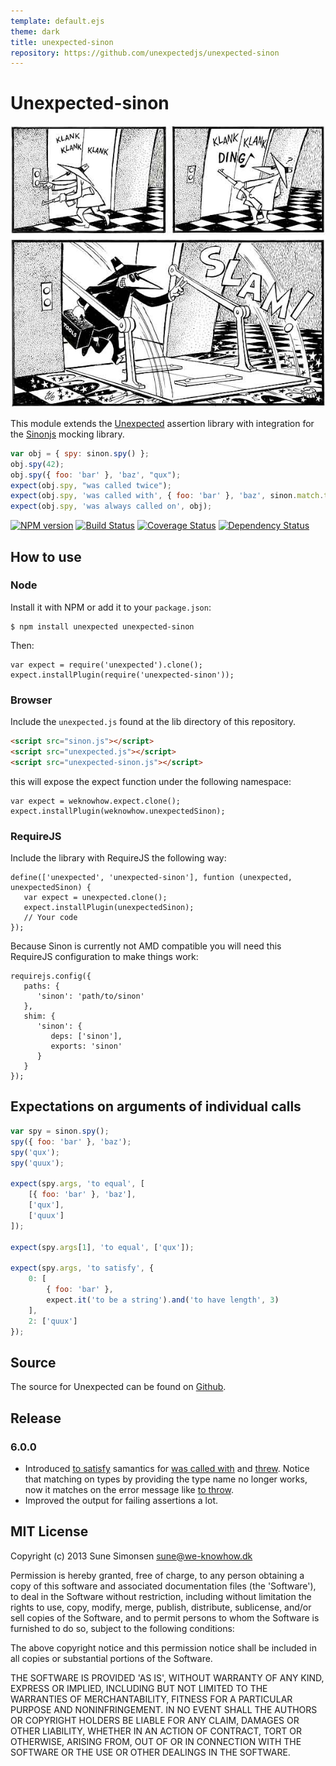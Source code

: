 ```yaml
---
template: default.ejs
theme: dark
title: unexpected-sinon
repository: https://github.com/unexpectedjs/unexpected-sinon
---
```


# Unexpected-sinon

![Unexpected spy :)](unexpectedSpy.png)

This module extends the
[Unexpected](https://github.com/unexpectedjs/unexpected) assertion
library with integration for the [Sinonjs](http://sinonjs.org/)
mocking library.

```js
var obj = { spy: sinon.spy() };
obj.spy(42);
obj.spy({ foo: 'bar' }, 'baz', "qux");
expect(obj.spy, "was called twice");
expect(obj.spy, 'was called with', { foo: 'bar' }, 'baz', sinon.match.truthy);
expect(obj.spy, 'was always called on', obj);
```

[![NPM version](https://badge.fury.io/js/unexpected-sinon.svg)](http://badge.fury.io/js/unexpected-sinon)
[![Build Status](https://travis-ci.org/unexpectedjs/unexpected-sinon.svg?branch=master)](https://travis-ci.org/unexpectedjs/unexpected-sinon)
[![Coverage Status](https://coveralls.io/repos/unexpectedjs/unexpected-sinon/badge.svg)](https://coveralls.io/r/unexpectedjs/unexpected-sinon)
[![Dependency Status](https://david-dm.org/unexpectedjs/unexpected-sinon.svg)](https://david-dm.org/unexpectedjs/unexpected-sinon)

## How to use

### Node

Install it with NPM or add it to your `package.json`:

```
$ npm install unexpected unexpected-sinon
```

Then:

```js#evaluate:false
var expect = require('unexpected').clone();
expect.installPlugin(require('unexpected-sinon'));
```

### Browser

Include the `unexpected.js` found at the lib directory of this
repository.

```html
<script src="sinon.js"></script>
<script src="unexpected.js"></script>
<script src="unexpected-sinon.js"></script>
```

this will expose the expect function under the following namespace:

```js#evaluate:false
var expect = weknowhow.expect.clone();
expect.installPlugin(weknowhow.unexpectedSinon);
```

### RequireJS

Include the library with RequireJS the following way:

```js#evaluate:false
define(['unexpected', 'unexpected-sinon'], funtion (unexpected, unexpectedSinon) {
   var expect = unexpected.clone();
   expect.installPlugin(unexpectedSinon);
   // Your code
});
```

Because Sinon is currently not AMD compatible you will need this RequireJS configuration to make things work:

```js#evaluate:false
requirejs.config({
   paths: {
      'sinon': 'path/to/sinon'
   },
   shim: {
      'sinon': {
         deps: ['sinon'],
         exports: 'sinon'
      }
   }
});
```

## Expectations on arguments of individual calls

```js
var spy = sinon.spy();
spy({ foo: 'bar' }, 'baz');
spy('qux');
spy('quux');

expect(spy.args, 'to equal', [
    [{ foo: 'bar' }, 'baz'],
    ['qux'],
    ['quux']
]);

expect(spy.args[1], 'to equal', ['qux']);

expect(spy.args, 'to satisfy', {
    0: [
        { foo: 'bar' },
        expect.it('to be a string').and('to have length', 3)
    ],
    2: ['quux']
});
```

## Source

The source for Unexpected can be found on
[Github](https://github.com/unexpectedjs/unexpected-sinon).

## Release

### 6.0.0

* Introduced
  [to satisfy](http://unexpectedjs.github.io/assertions/any/to-satisfy/)
  samantics for
  [was called with](./assertions/spy/was-called-with/)
  and
  [threw](./assertions/spy/was-called-with/). Notice
  that matching on types by providing the type name no longer works,
  now it matches on the error message like
  [to throw](http://unexpectedjs.github.io/assertions/function/to-throw/).
* Improved the output for failing assertions a lot.

## MIT License

Copyright (c) 2013 Sune Simonsen <sune@we-knowhow.dk>

Permission is hereby granted, free of charge, to any person obtaining
a copy of this software and associated documentation files (the
'Software'), to deal in the Software without restriction, including
without limitation the rights to use, copy, modify, merge, publish,
distribute, sublicense, and/or sell copies of the Software, and to
permit persons to whom the Software is furnished to do so, subject to
the following conditions:

The above copyright notice and this permission notice shall be
included in all copies or substantial portions of the Software.

THE SOFTWARE IS PROVIDED 'AS IS', WITHOUT WARRANTY OF ANY KIND,
EXPRESS OR IMPLIED, INCLUDING BUT NOT LIMITED TO THE WARRANTIES OF
MERCHANTABILITY, FITNESS FOR A PARTICULAR PURPOSE AND
NONINFRINGEMENT. IN NO EVENT SHALL THE AUTHORS OR COPYRIGHT HOLDERS BE
LIABLE FOR ANY CLAIM, DAMAGES OR OTHER LIABILITY, WHETHER IN AN ACTION
OF CONTRACT, TORT OR OTHERWISE, ARISING FROM, OUT OF OR IN CONNECTION
WITH THE SOFTWARE OR THE USE OR OTHER DEALINGS IN THE SOFTWARE.
